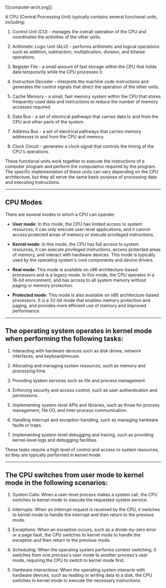 
![[computer-arch.svg]]


A CPU (Central Processing Unit) typically contains several functional units, including:

1.  Control Unit (CU) - manages the overall operation of the CPU and coordinates the activities of the other units.
    
2.  Arithmetic Logic Unit (ALU) - performs arithmetic and logical operations such as addition, subtraction, multiplication, division, and bitwise operations.
    
3.  Register File - a small amount of fast storage within the CPU that holds data temporarily while the CPU processes it.
    
4.  Instruction Decoder - interprets the machine code instructions and generates the control signals that direct the operation of the other units.
    
5.  Cache Memory - a small, fast memory system within the CPU that stores frequently-used data and instructions to reduce the number of memory accesses required.
    
6.  Data Bus - a set of electrical pathways that carries data to and from the CPU and other parts of the system.
    
7.  Address Bus - a set of electrical pathways that carries memory addresses to and from the CPU and memory.
    
8.  Clock Circuit - generates a clock signal that controls the timing of the CPU's operations.
    

These functional units work together to execute the instructions of a computer program and perform the computation required by the program. The specific implementation of these units can vary depending on the CPU architecture, but they all serve the same basic purpose of processing data and executing instructions.


----

## CPU Modes

There are several modes in which a CPU can operate:

-   **User mode**: In this mode, the CPU has limited access to system resources, it can only execute user-level applications, and it cannot access protected areas of memory or execute privileged instructions.
    
-   **Kernel mode**: In this mode, the CPU has full access to system resources, it can execute privileged instructions, access protected areas of memory, and interact with hardware devices. This mode is typically used by the operating system's core components and device drivers.
    
-   **Real mode**: This mode is available on x86 architecture-based processors and is a legacy mode. In this mode, the CPU operates in a 16-bit environment, and has access to all system memory without paging or memory protection.
    
-   **Protected mode**: This mode is also available on x86 architecture-based processors. It is a 32-bit mode that enables memory protection and paging, and provides more efficient use of memory and improved performance.

----

## The operating system operates in kernel mode when performing the following tasks:

1. Interacting with hardware devices such as disk drives, network interfaces, and keyboard/mouse.

2. Allocating and managing system resources, such as memory and processing time.

3. Providing system services such as file and process management.

4. Enforcing security and access control, such as user authentication and permissions.

5. Implementing system-level APIs and libraries, such as those for process management, file I/O, and inter-process communication.

6. Handling interrupt and exception handling, such as managing hardware faults or traps.

7. Implementing system-level debugging and tracing, such as providing kernel-level logs and debugging facilities.

These tasks require a high level of control and access to system resources, so they are typically performed in kernel mode.

---

## The CPU switches from user mode to kernel mode in the following scenarios:

1.  System Calls: When a user-level process makes a system call, the CPU switches to kernel mode to execute the requested system service.
    
2.  Interrupts: When an interrupt request is received by the CPU, it switches to kernel mode to handle the interrupt and then return to the previous mode.
    
3.  Exceptions: When an exception occurs, such as a divide-by-zero error or a page fault, the CPU switches to kernel mode to handle the exception and then return to the previous mode.
    
4.  Scheduling: When the operating system performs context switching, it switches from one process's user mode to another process's user mode, requiring the CPU to switch to kernel mode first.
    
5.  Hardware Interactions: When the operating system interacts with hardware devices, such as reading or writing data to a disk, the CPU switches to kernel mode to execute the necessary instructions.
